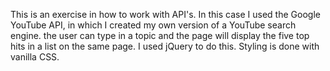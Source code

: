 This is an exercise in how to work with API's. In this case I used the Google YouTube API, in which I created my own version of a YouTube search engine. the user can type in a topic and the page will display the five top hits in a list on the same page. I used jQuery to do this. Styling is done with vanilla CSS.
